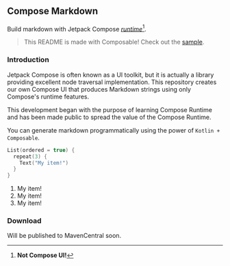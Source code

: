 ## Compose Markdown

Build markdown with Jetpack Compose [_runtime_](https://developer.android.com/jetpack/androidx/releases/compose-runtime)[^UI].

> This README is made with Composable! Check out the [sample](/sample/src/main/kotlin/main.kt).

### Introduction

Jetpack Compose is often known as a UI toolkit, but it is actually a library providing excellent 
node traversal implementation. This repository creates our own Compose UI that produces Markdown 
strings using only Compose's runtime features.

This development began with the purpose of learning Compose Runtime and has been made public to 
spread the value of the Compose Runtime.

You can generate markdown programmatically using the power of `Kotlin + Composable`.

```kotlin
List(ordered = true) {
  repeat(3) {
    Text("My item!")
  }
}
```

1. My item!
2. My item!
3. My item!

### Download

Will be published to MavenCentral soon.

[^UI]: **Not Compose UI!**
